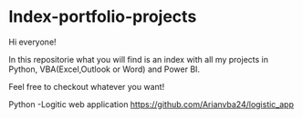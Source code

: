 # Index-portfolio-projects

Hi everyone!

In this repositorie what you will find is an index with all my projects in Python, VBA(Excel,Outlook or Word) and Power BI.

Feel free to checkout whatever you want!

Python
-Logitic web application
https://github.com/Arianvba24/logistic_app
